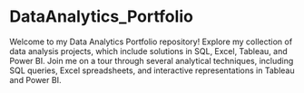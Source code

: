 # DataAnalytics_Portfolio
Welcome to my Data Analytics Portfolio repository! Explore my collection of data analysis projects, which include solutions in SQL, Excel, Tableau, and Power BI. Join me on a tour through several analytical techniques, including SQL queries, Excel spreadsheets, and interactive representations in Tableau and Power BI.
